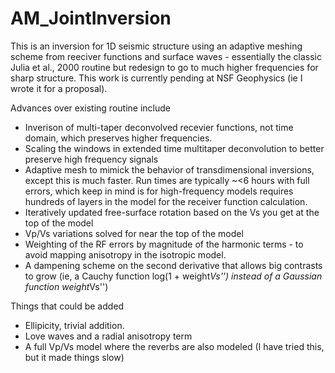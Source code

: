 # AM_JointInversion

This is an inversion for 1D seismic structure using an adaptive meshing scheme from reeciver functions and surface waves - essentially the classic Julia et al., 2000 routine but redesign to go to much higher frequencies for sharp structure. This work is currently pending at NSF Geophysics (ie I wrote it for a proposal). 

Advances over existing routine include
 - Inverison of multi-taper deconvolved recevier functions, not time domain, which preserves higher frequencies.
 - Scaling the windows in extended time multitaper deconvolution to better preserve high frequency signals
 - Adaptive mesh to mimick the behavior of transdimensional inversions, except this is much faster. Run times are typically ~<6 hours with full errors, which keep in mind is for high-frequency models requires hundreds of layers in the model for the receiver function calculation.
 - Iteratively updated free-surface rotation based on the Vs you get at the top of the model
 - Vp/Vs variations solved for near the top of the model
 - Weighting of the RF errors by magnitude of the harmonic terms - to avoid mapping anisotropy in the isotropic model.
 - A dampening scheme on the second derivative that allows big contrasts to grow (ie, a Cauchy function log(1 + weight*Vs'') instead of a Gaussian function weight*Vs'')

Things that could be added
 - Ellipicity, trivial addition. 
 - Love waves and a radial anisotropy term
 - A full Vp/Vs model where the reverbs are also modeled (I have tried this, but it made things slow)

